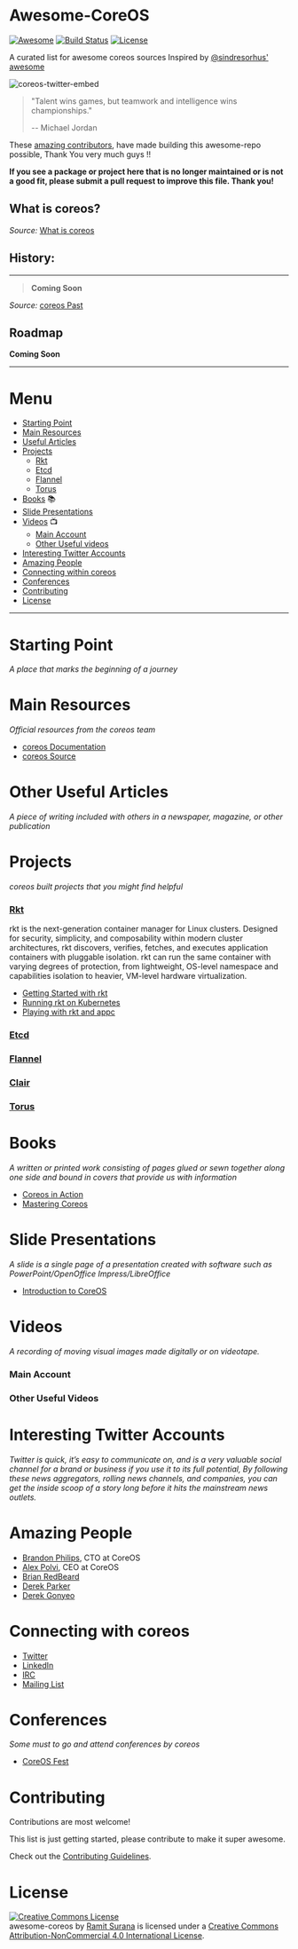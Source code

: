 Awesome-CoreOS
=======================================================================

[![Awesome](https://cdn.rawgit.com/sindresorhus/awesome/d7305f38d29fed78fa85652e3a63e154dd8e8829/media/badge.svg)](https://github.com/sindresorhus/awesome)
[![Build Status](https://travis-ci.org/ramitsurana/awesome-coreos.svg?branch=master)](https://travis-ci.org/ramitsurana/awesome-coreos)
[![License](https://img.shields.io/badge/License-CC%204.0-brightgreen.svg)](http://creativecommons.org/licenses/by-nc/4.0/)

A curated list for awesome coreos sources Inspired by [@sindresorhus' awesome](https://github.com/sindresorhus/awesome)

![coreos-twitter-embed](https://cloud.githubusercontent.com/assets/8342133/16592792/f59eb950-42ff-11e6-8332-d945c096f491.jpg)


> "Talent wins games, but teamwork and intelligence wins championships."
>
> -- Michael Jordan

These [amazing contributors](https://github.com/ramitsurana/awesome-coreos/graphs/contributors),
have made building this awesome-repo possible, Thank You very much guys !!


**If you see a package or project here that is no longer maintained or is not a good fit, please submit a pull request to improve this file. Thank you!**


## What is coreos? 

> 

_Source:_ [What is coreos](http://coreos.com)


## History:

****

> **Coming Soon**

_Source:_ [coreos Past]()


## Roadmap

**Coming Soon**

-----------------------------------------------------------------------


Menu
=======================================================================

* [Starting Point](#starting-point)
* [Main Resources](#main-resources)
* [Useful Articles](#useful-articles)
* [Projects](#projects)
  * [Rkt](#hypervisor-agnostic-docker-engine)
  * [Etcd](#etcd)
  * [Flannel](#flannel)
  * [Torus](#torus)
* [Books](#books) :books:
* [Slide Presentations](#slide-presentations)
* [Videos](#videos) :tv:
  * [Main Account](#main-account)
  * [Other Useful videos](#other-useful-videos)
* [Interesting Twitter Accounts](#interesting-twitter-accounts)
* [Amazing People](#amazing-people)
* [Connecting within coreos](#connecting-within-coreos)
* [Conferences](#conferences)
* [Contributing](#contributing)
* [License](#license)


-----------------------------------------------------------------------


Starting Point
=======================================================================

*A place that marks the beginning of a journey*



Main Resources
=======================================================================

*Official resources from the coreos team*

* [coreos Documentation](http://coreos.com/docs/)
* [coreos Source](https://github.com/coreos/)


Other Useful Articles
=======================================================================

*A piece of writing included with others in a newspaper, magazine, or other publication*


Projects
=======================================================================

*coreos built projects that you might find helpful*


### [Rkt](https://github.com/coreos/rkt)

rkt is the next-generation container manager for Linux clusters. Designed for security, simplicity, and composability within modern cluster architectures, rkt discovers, verifies, fetches, and executes application containers with pluggable isolation. rkt can run the same container with varying degrees of protection, from lightweight, OS-level namespace and capabilities isolation to heavier, VM-level hardware virtualization.

  * [Getting Started with rkt](https://blog.codeship.com/getting-started-rkt/)
  * [Running rkt on Kubernetes ](https://kismatic.com/technical/running-rkt-on-kubernetes/)
  * [Playing with rkt and appc](http://theremotelab.com/blog/playing-with-rkt-and-appc/)


### [Etcd](https://github.com/coreos/etcd)
### [Flannel](https://github.com/coreos/flannel)
### [Clair](https://github.com/coreos/clair)
### [Torus](https://github.com/coreos/torus)



Books
=======================================================================

*A written or printed work consisting of pages glued or sewn together along one side and bound in covers that provide
us with information*

* [Coreos in Action](https://www.manning.com/books/coreos-in-action)
* [Mastering Coreos](https://www.packtpub.com/networking-and-servers/mastering-coreos)


Slide Presentations
=======================================================================

*A slide is a single page of a presentation created with software such as PowerPoint/OpenOffice Impress/LibreOffice*

* [Introduction to CoreOS](http://www.slideshare.net/ramitsurana/coreos-56469884)


Videos
=======================================================================

*A recording of moving visual images made digitally or on videotape.*


### Main Account


### Other Useful Videos


Interesting Twitter Accounts
=======================================================================

*Twitter is quick, it’s easy to communicate on, and is a very valuable social channel for a brand or business if you use it to its full potential, By following these news aggregators, rolling news channels, and companies, you can get the inside scoop of a story long before it hits the mainstream news outlets.*


Amazing People
=======================================================================

* [Brandon Philips](https://twitter.com/BrandonPhilips), CTO at CoreOS
* [Alex Polvi](https://twitter.com/polvi), CEO at CoreOS
* [Brian RedBeard](https://github.com/brianredbeard)
* [Derek Parker](https://github.com/derekparker)
* [Derek Gonyeo](https://github.com/dgonyeo)


Connecting with coreos
=======================================================================
* [Twitter](https://twitter.com/coreoslinux)
* [LinkedIn]()
* [IRC](irc://irc.freenode.org:6667/#coreos)
* [Mailing List](https://groups.google.com/forum/#!forum/coreos-user)


Conferences
=======================================================================

*Some must to go and attend conferences by coreos*

* [CoreOS Fest](https://coreos.com/fest/)


Contributing
=======================================================================

Contributions are most welcome!

This list is just getting started, please contribute to make it super awesome.

Check out the [Contributing Guidelines](https://github.com/ramitsurana/awesome-coreos/blob/master/CONTRIBUTING.md).


License
=======================================================================

<a rel="license" href="http://creativecommons.org/licenses/by-nc/4.0/"><img alt="Creative Commons License" style="border-width:0" src="https://i.creativecommons.org/l/by-nc/4.0/88x31.png" /></a><br /><span xmlns:dct="http://purl.org/dc/terms/" href="http://purl.org/dc/dcmitype/InteractiveResource" property="dct:title" rel="dct:type">awesome-coreos</span> by <a xmlns:cc="http://creativecommons.org" href="http://www.linkedin.com/in/ramitsurana" property="cc:attributionName" rel="cc:attributionURL">Ramit Surana</a> is licensed under a <a rel="license" href="http://creativecommons.org/licenses/by-nc/4.0/">Creative Commons Attribution-NonCommercial 4.0 International License</a>.

